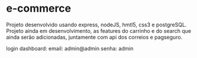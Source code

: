 # e-commerce
Projeto desenvolvido usando express, nodeJS, hmtl5, css3 e postgreSQL.
Projeto ainda em desenvolvimento, as features do carrinho e do search que ainda serão adicionadas, juntamente com api dos correios e pagseguro.


login dashboard:
  email: admin@admin
  senha: admin
